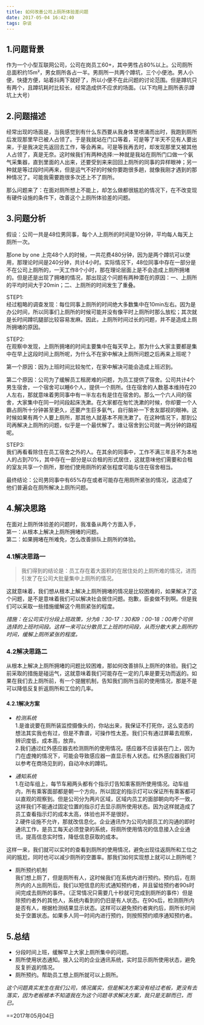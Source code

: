```yaml
---
title: 如何改善公司上厕所体验差问题
date: 2017-05-04 16:42:40
tags: 杂谈
---
```

## 1.问题背景  
作为一个小型互联网公司，公司在岗员工60+，其中男性占80%以上。公司厕所总面积约15m²，男女厕所各占一半。男厕所一共两个蹲坑，三个小便池。男人小便，快捷方便，站着抖两下就好了，所以小便不在此问题的讨论范围。但是蹲坑只有两个，且蹲坑耗时比较长，经常造成供不应求的场面。（以下均用上厕所表示蹲坑上大号）

## 2.问题描述  
经常出现的场面是，当我感觉到有什么东西要从我身体里喷涌而出时，我跑到厕所后发现那里早已被人占领了。于是我就站在门口等着，可是等了半天不见有人要出来，于是我决定先返回去工作，等会再来。可是等我再去时，却发现那里又被其他人占领了，真是无奈。这时候我们有两种选择:一种就是我站在厕所门口做一个氨气采集器，直到里面的人出来，还要受到来来回回上厕所的同事的异样眼神；另一种就是等过段时间再来，但是运气不好的时候你要跑很多趟，就像我刚才遇到的那种情况了。可能我需要跑很多次还上不了厕所。  

那么问题来了：在面对厕所想上不能上，却怎么做都很尴尬的情况下，在不改变现有硬件设施的条件下，改善这个上厕所体验差的问题。

<!-- more -->

## 3.问题分析
假设：公司一共是48位男同事，每个人上厕所的时间是10分钟，平均每人每天上厕所一次。  

那one by one 上完48个人的时候，一共花费480分钟，因为是两个蹲坑可以使用，那理论时间是240分钟，共计4小时。实际情况下，48位同事中存在一部分是不在公司上厕所的，一天工作8个小时，那在理论层面上是不会造成上厕所拥堵的。但是还是出现了拥堵的情况，那出现这个问题有两种潜在的原因：一、上厕所的平均时间大于20min；二、上厕所的时间发生了重叠。  

STEP1:  
经过粗略的调查发现：每位同事上厕所的时间绝大多数集中在10min左右。因为是办公时间，所以同事们上厕所的时候可能并没有像平时上厕所时那么放松；其次就是长时间蹲坑腿部比较容易发麻。因此，上厕所时间过长的问题，并不是造成上厕所拥堵的原因。  

STEP2:   
在观察中发现，上厕所拥堵的时间主要集中在每天早上。那为什么大家主要都是集中在早上这段时间上厕所呢，为什么不在家中解决上厕所问题之后再来上班呢？  

第一个原因：因为上班时间比较匆忙，在家中解决可能会造成上班迟到。  

第二个原因：公司为了缓解员工租房难的问题，为员工提供了宿舍。公司共计4个男生宿舍，一个宿舍可以睡6个人，提供一个厕所。住在宿舍的人数基本维持在20人左右，那就意味着男同事中有一半左右有是住在宿舍的。那么一个六人间的宿舍，大家集中在同一时间段起床洗漱。在大家都在匆忙洗漱的时候，你却要一个人霸占厕所十分钟甚至更久，还要产生巨多氨气，自行脑补一下舍友鄙视的眼神。这时候如果有两个人要上厕所，那其他人就基本不用洗漱了。在这种情况下，那到公司再解决上厕所的问题，似乎是一个最优解了。谁让宿舍到公司就一两分钟的路程呢。  

STEP3:  
我们再看看除住在员工宿舍之外的人。在其余的同事中，工作不满三年且不为本地人的占到70%，其中存在一部分是以合租的形式居住，这就意味他们需要和合租的室友共享一个厕所，那他们使用厕所的紧张程度可能与住在宿舍相当。  

最终结论：公司男同事中有65%存在或者可能存在用厕所紧张的情况，这造成了他们普遍会在厕所解决上厕所问题。

## 4.解决思路
在面对上厕所体验差的问题时，我准备从两个方面入手，  
第一：从根本上解决上厕所拥堵的问题。  
第二：如果拥堵在所难免，怎么改善排队上厕所的体验。

### 4.1解决思路一

> 我们得到的结论是：员工存在着大面积的在居住处的上厕所难的情况，进而引发了在公司大批量集中上厕所的情况。

这就意味着，我们想从根本上解决上厕所拥堵的情况是比较困难的，如果解决了这个问题，是不是意味着我们可以解决社会居住问题。抱歉，臣妾做不到啊。但是我们可以采取一些措施缓解这个用厕紧张的程度。 

*措施：在公司实行分段上班政策，分为8：30-17：30和9：00-18：00两个可供选择的上班时间段。这样一来可以分散员工上班的时间段，从而分散大家上厕所的时间，缓解上厕所紧张的程度。*

### 4.2解决思路二
从根本上解决上厕所拥堵的问题比较困难，那如何改善排队上厕所的体验。我们之前采取的措施是碰运气，这就意味着我们可能存在一定的几率是要无功而返的。如果在我们去上厕所前，有一个提醒机制，告知我们厕所当前的使用情况，那是不是可以降低反复折返厕所和工位的几率。

#### 4.2.1解决方案

- *检测系统*   
1.是谁说要在厕所装监控摄像头的，你站出来，我保证不打死你，这么变态的想法其实我也有过，但是不靠谱，可操作性太差。我们只有通过屏幕去观察，辨识度低，成本高，放弃。  
2.我们通过红外感应器去检测厕所的使用情况。感应器不应该装在门上，因为门在虚掩的情况下，可能会导致感应器一直显示有人状态。红外感应器我们可以参考在商场见到的，自动冲水的蹲坑。

- *通知系统*   
1.在动车组上，每节车厢两头都有个指示灯告知乘客厕所使用情况。动车组内，所有乘客面部都是朝一个方向，所以固定的指示灯可以保证所有乘客都可以直观的观察到。但是公司分为两片区域，区域内员工的面部朝向均不一致，这样我们不能通过固定位置的指示灯去显示厕所使用状态。因为这样就造成了员工查看指示灯的成本太高，体验也并不是很好。  
2.硬件设施不允许，那就改信息化。企业通讯作为公司内部员工的沟通的即时通讯工作，是员工每天必须登录的系统，将厕所使用情况的信息接入企业通讯，提高信息实时性，降低信息获取的成本。

这样一来，我们就可以实时的查看到厕所的使用情况，避免出现往返厕所和工位之间的尴尬，同时也可以减少厕所的空置率。那我们如何实现想上就可以上厕所呢？
- 厕所预约机制  
我们想上厕了，但是厕所有人，这时候我们在系统内进行预约。预约后，在厕所内的人出厕所后，我们以短信息的形式通知预约者，并且留给预约者90s时间完成去厕所的事件。（正常情况只需要几十秒就可完成到厕所的事件）但是除预约者外的其他人，系统内看到的仍旧是有人状态。在90s后，检测厕所内是否有人，根据检测结果显示状态。这样可以避免预约者爽约后，厕所长时间处于空置状态。如果多人同一时间内进行预约，则按照预约顺序通知预约者。  


## 5.总结
- 分段时间上班，缓解早上大家上厕所集中的问题。
- 厕所使用状态通知。接入公司的企业通讯系统，实时显示厕所使用状态，避免反复折返的情况。
- 厕所预约。帮助员工想上厕所就可以上厕所。  

*这个问题真实发生在我们公司，情况属实，但是解决方案没有经过老板，更没有去落实，因为老板根本不知道我在为这个问题寻求解决方案，我只是无聊而已，而已。*

==2017年05月04日

